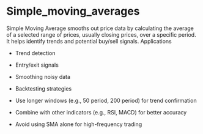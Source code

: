 # Simple_moving_averages
Simple Moving Average smooths out price data by calculating the average of a selected range of prices, usually closing prices, over a specific period. It helps identify trends and potential buy/sell signals.
Applications
- Trend detection
- Entry/exit signals
- Smoothing noisy data
- Backtesting strategies

- Use longer windows (e.g., 50 period, 200 period) for trend confirmation
- Combine with other indicators (e.g., RSI, MACD) for better accuracy
- Avoid using SMA alone for high-frequency trading
